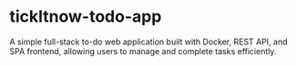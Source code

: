 # tickItnow-todo-app
A simple full-stack to-do web application built with Docker, REST API, and SPA frontend, allowing users to manage and complete tasks efficiently.
